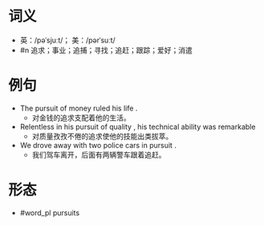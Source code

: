 # 词义
- 英：/pəˈsjuːt/； 美：/pərˈsuːt/
- #n 追求；事业；追捕；寻找；追赶；跟踪；爱好；消遣
# 例句
- The pursuit of money ruled his life .
	- 对金钱的追求支配着他的生活。
- Relentless in his pursuit of quality , his technical ability was remarkable
	- 对质量孜孜不倦的追求使他的技能出类拔萃。
- We drove away with two police cars in pursuit .
	- 我们驾车离开，后面有两辆警车跟着追赶。
# 形态
- #word_pl pursuits

